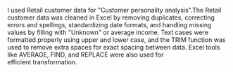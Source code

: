I used Retail customer data for "Customer personality analysis".The Retail customer data was cleaned in Excel by removing duplicates, correcting errors and spellings, standardizing date formats, and handling missing values by filling with "Unknown" or average income. Text cases were formatted properly using upper and lower case, and the TRIM function was used to remove extra spaces for exact spacing between data. Excel tools like AVERAGE, FIND, and REPLACE were also used for efficient transformation.

